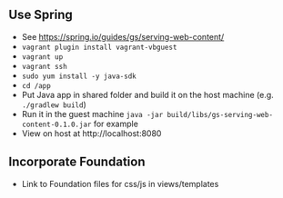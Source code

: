 ## Use Spring
   - See https://spring.io/guides/gs/serving-web-content/
   - `vagrant plugin install vagrant-vbguest`
   - `vagrant up`
   - `vagrant ssh`
   - `sudo yum install -y java-sdk`
   - `cd /app`
   - Put Java app in shared folder and build it on the host machine (e.g. `./gradlew build`)
   - Run it in the guest machine `java -jar build/libs/gs-serving-web-content-0.1.0.jar` for example
   - View on host at http://localhost:8080

## Incorporate Foundation
- Link to Foundation files for css/js in views/templates